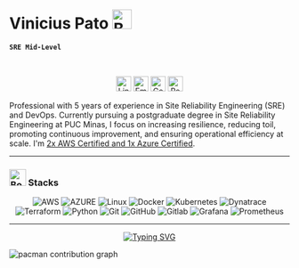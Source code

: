 <h1>Vinicius Pato <img src="https://raw.githubusercontent.com/Tarikul-Islam-Anik/Telegram-Animated-Emojis/refs/heads/main/Animals%20and%20Nature/Duck.webp" alt="Books" width="35" height="35" />  </h1>

**`SRE Mid-Level`**

<br>

<!-- Contact Badges -->
<p align="center">
  <!-- LinkedIn Badge -->
  <a href="https://www.linkedin.com/in/vinicius-pato" style="text-decoration: none;">
    <img alt="LinkedIn" title="Connect with me on LinkedIn" 
         src="https://custom-icon-badges.demolab.com/badge/-LinkedIn-282A36?style=for-the-badge&logo=linkedin&logoColor=white&labelColor=634781" 
         style="height: 27px;" /></a>

  <!-- Gmail Badge -->
  <a href="mailto:vinicius.pato123@hotmail.com" style="text-decoration: none;">
    <img alt="Email" title="Send me an email" 
         src="https://custom-icon-badges.demolab.com/badge/-Gmail-282A36?style=for-the-badge&logo=gmail&logoColor=white&labelColor=634781" 
         style="height: 27px;" /></a>

  <!-- Certifieds Repositories Badge -->
  <a href="https://drive.google.com/drive/folders/176c3hh_MiXcoENXNeFw4nyw3q_xJCMiz?usp=drive_link" style="text-decoration: none;">
    <img alt="Certified" title="See all my certificates on this google drive" 
         src="https://custom-icon-badges.demolab.com/badge/-Certifieds-282A36?style=for-the-badge&logo=pasta-logo&logoColor=white&labelColor=634781" 
         style="height: 27px;" /></a>

  <!-- GitHub Repositories Badge -->
  <a href="https://github.com/Patovini?tab=repositories" style="text-decoration: none;">
    <img alt="Repositories" title="See my repositories on GitHub" 
         src="https://custom-icon-badges.demolab.com/badge/-Repositories-282A36?style=for-the-badge&logo=repo&logoColor=white&labelColor=634781" 
         style="height: 27px;" /></a>
         

Professional with 5 years of experience in Site Reliability Engineering (SRE) and DevOps. Currently pursuing a postgraduate degree in Site Reliability Engineering at PUC Minas, I focus on increasing resilience, reducing toil, promoting continuous improvement, and ensuring operational efficiency at scale.
I'm [2x AWS Certified and 1x Azure Certified](https://www.credly.com/users/vinicius-pato.df73e0d3). 


---

<h3><img src="https://raw.githubusercontent.com/Tarikul-Islam-Anik/Telegram-Animated-Emojis/main/Objects/Books.webp" alt="Books" width="30" height="30" /> Stacks </h3>

<div align="center">
  <img alt="AWS" src="https://img.shields.io/badge/AWS-68A51C?style=for-the-badge&logo=amazonaws&logoColor=white" />
  <img alt="AZURE" src="https://img.shields.io/badge/AZURE-326CE5?style=for-the-badge&logo=azure&logoColor=white" />
  <img alt="Linux" src="https://img.shields.io/badge/Linux-FCC624?style=for-the-badge&logo=linux&logoColor=black" />
  <img alt="Docker" src="https://img.shields.io/badge/Docker-2496ED?style=for-the-badge&logo=docker&logoColor=white" />
  <img alt="Kubernetes" src="https://img.shields.io/badge/Kubernetes-326CE5?style=for-the-badge&logo=kubernetes&logoColor=white" />
  <img alt="Dynatrace" src="https://img.shields.io/badge/Dynatrace-1496FF?style=for-the-badge&logo=Dynatrace&logoColor=white" />
  <img alt="Terraform" src="https://img.shields.io/badge/Terraform-844FBA?style=for-the-badge&logo=Terraform&logoColor=white" />
  <img alt="Python" src="https://img.shields.io/badge/Python-3776AB?style=for-the-badge&logo=python&logoColor=white" />
  <img alt="Git" src="https://img.shields.io/badge/Git-F05032?style=for-the-badge&logo=git&logoColor=white" />
  <img alt="GitHub" src="https://img.shields.io/badge/GitHub-181717?style=for-the-badge&logo=github&logoColor=white" />
  <img alt="Gitlab" src="https://img.shields.io/badge/GitLab-FCC624?style=for-the-badge&logo=GitLab&logoColor=white" />
  <img alt="Grafana" src="https://img.shields.io/badge/Grafana-F46800?style=for-the-badge&logo=Grafana&logoColor=white" />
  <img alt="Prometheus" src="https://img.shields.io/badge/Prometheus-E6522C?style=for-the-badge&logo=Prometheus&logoColor=white" /> 
</div>

---

<!-- Typing SVG -->
<p align="center">
  <a href="https://git.io/typing-svg">
    <img 
      src="https://readme-typing-svg.demolab.com?font=Fira+Code&pause=1000&color=F1F2ED&width=500&center=true&vCenter=true&size=17&lines=Knowledge+is+boldness;Better+than+yesterday" 
      alt="Typing SVG" 
    />
  </a>
</p>

<picture>
  <source media="(prefers-color-scheme: dark)" srcset="https://raw.githubusercontent.com/Francine02/Francine02/output/pacman-contribution-graph-dark.svg">
  <source media="(prefers-color-scheme: light)" srcset="https://raw.githubusercontent.com/Francine02/Francine02/output/pacman-contribution-graph.svg">
  <img alt="pacman contribution graph" src="https://raw.githubusercontent.com/Francine02/Francine02/output/pacman-contribution-graph.svg">
</picture>


